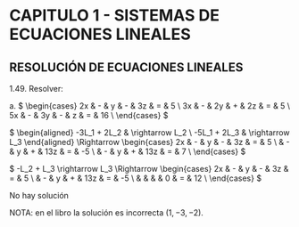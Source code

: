 # CAPITULO 1 - SISTEMAS DE ECUACIONES LINEALES

## RESOLUCIÓN DE ECUACIONES LINEALES

1.49. Resolver:

a. $
\begin{cases}
2x & - &  y & - & 3z & = &  5 \\
3x & - & 2y & + & 2z & = &  5 \\
5x & - & 3y & - &  z & = & 16 \\
\end{cases}
$

$
\begin{aligned}
-3L_1 + 2L_2 & \rightarrow L_2 \\
-5L_1 + 2L_3 & \rightarrow L_3
\end{aligned}
\Rightarrow
\begin{cases}
2x & - & y & - &  3z & = &  5 \\
   & - & y & + & 13z & = & -5 \\
   & - & y & + & 13z & = &  7 \\
\end{cases}
$

$
-L_2 + L_3 \rightarrow L_3 \Rightarrow
\begin{cases}
2x & - & y & - &  3z & = & 5 \\
   & - & y & + & 13z & = & -5 \\
   &   &   &   &  0 & = & 12 \\
\end{cases}
$

No hay solución

NOTA: en el libro la solución es incorrecta $(1, -3, -2)$.
